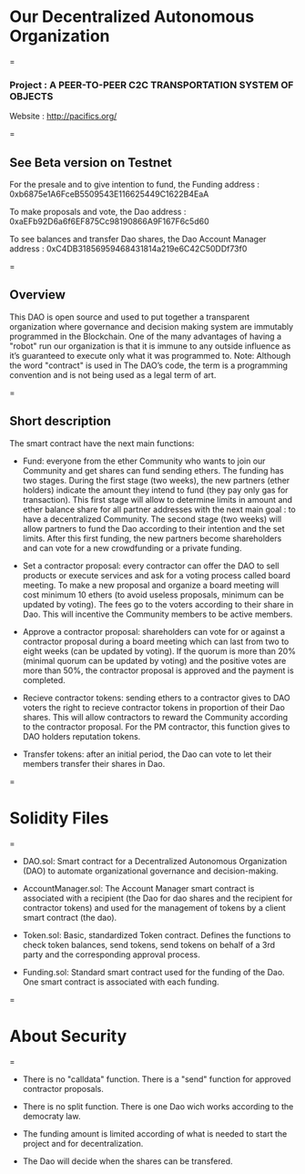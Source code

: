 # Our Decentralized Autonomous Organization

=

### Project : A PEER-TO-PEER C2C TRANSPORTATION SYSTEM OF OBJECTS

Website : http://pacifics.org/

=

## See Beta version on Testnet

For the presale and to give intention to fund, the Funding address : 0xb6875e1A6FceB5509543E116625449C1622B4EaA

To make proposals and vote, the Dao address : 0xaEFb92D6a6f6EF875Cc98190866A9F167F6c5d60

To see balances and transfer Dao shares, the Dao Account Manager address : 0xC4DB31856959468431814a219e6C42C50DDf73f0

=

## Overview
This DAO is open source and used to put together a transparent organization where governance and decision making system are immutably programmed in the Blockchain. One of the many advantages of having a "robot" run our organization is that it is immune to any outside influence as it’s guaranteed to execute only what it was programmed to. 
Note: Although the word "contract" is used in The DAO’s code, the term is a programming convention and is not being used as a legal term of art. 

=

## Short description
The smart contract have the next main functions: 

 - Fund: everyone from the ether Community who wants to join our Community and get shares can fund sending ethers. The funding has two stages. During the first stage (two weeks), the new partners (ether holders) indicate the amount they intend to fund (they pay only gas for transaction). This first stage will allow to determine limits in amount and ether balance share for all partner addresses with the next main goal : to have a decentralized Community. The second stage (two weeks) will allow partners to fund the Dao according to their intention and the set limits. After this first funding, the new partners become shareholders and can vote for a new crowdfunding or a private funding. 

 - Set a contractor proposal: every contractor can offer the DAO to sell products or execute services and ask for a voting process called board meeting. To make a new proposal and organize a board meeting will cost minimum 10 ethers (to avoid useless proposals, minimum can be updated by voting). The fees go to the voters according to their share in Dao. This will incentive the Community members to be active members. 
 
 - Approve a contractor proposal: shareholders can vote for or against a contractor proposal during a board meeting which can last from two to eight weeks (can be updated by voting). If the quorum is more than 20% (minimal quorum can be updated by voting) and the positive votes are more than 50%, the contractor proposal is approved and the payment is completed. 

 - Recieve contractor tokens: sending ethers to a contractor gives to DAO voters the right to recieve contractor tokens in proportion of their Dao shares. This will allow contractors to reward the Community according to the contractor proposal. For the PM contractor, this function gives to DAO holders reputation tokens. 

- Transfer tokens: after an initial period, the Dao can vote to let their members transfer their shares in Dao.


=
# Solidity Files

=

- DAO.sol:
Smart contract for a Decentralized Autonomous Organization (DAO) to automate organizational governance and decision-making.

- AccountManager.sol:
The Account Manager smart contract is associated with a recipient (the Dao for dao shares and the recipient for contractor tokens) and used for the management of tokens by a client smart contract (the dao).

- Token.sol:
Basic, standardized Token contract. Defines the functions to check token balances, send tokens, send tokens on behalf of a 3rd party and the corresponding approval process.

- Funding.sol:
Standard smart contract used for the funding of the Dao. One smart contract is associated with each funding. 

=

# About Security

=

- There is no "calldata" function. There is a "send" function for approved contractor proposals.

- There is no split function. There is one Dao wich works according to the democraty law.

- The funding amount is limited according of what is needed to start the project and for decentralization.

- The Dao will decide when the shares can be transfered.

